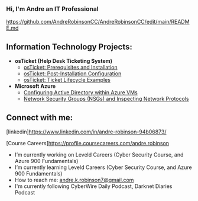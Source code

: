 ### Hi, I'm Andre an IT Professional 
https://github.com/AndreRobinsonCC/AndreRobinsonCC/edit/main/README.md

<h2> Information Technology Projects:</h2>

- <b>osTicket (Help Desk Ticketing System)</b>
  - [osTicket: Prerequisites and Installation](https://github.com/AndreRobinsonCC/osticket-prereqs)
  - [osTicket: Post-Installation Configuration](https://github.com/AndreRobinsonCC/post-install-config)
  - [osTicket: Ticket Lifecycle Examples](https://github.com/AndreRobinsonCC/ticket-lifecycle)
- <b>Microsoft Azure</b>
  - [Configuring Active Directory within Azure VMs](https://github.com//AndreRobinsonCC/configure-ad)
  - [Network Security Groups (NSGs) and Inspecting Network Protocols](https://github.com//AndreRobinsonCC/azure-network-protocols)

<h2> Connect with me:</h2>  


[linkedin]https://www.linkedin.com/in/andre-robinson-94b06873/

[Course Careers]https://profile.coursecareers.com/andre.robinson
-  I’m currently working on Leveld Careers (Cyber Security Course, and Azure 900 Fundamentals)
-  I’m currently learning Leveld Careers (Cyber Security Course, and Azure 900 Fundamentals)
-  How to reach me: andre.k.robinson7@gmail.com
-  I'm currently following CyberWire Daily Podcast, Darknet Diaries Podcast

